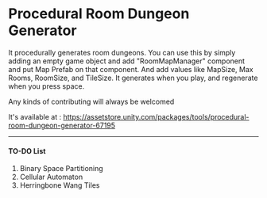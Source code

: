 # Procedural Room Dungeon Generator
It procedurally generates room dungeons. You can use this by simply adding an empty game object and add "RoomMapManager" component and put Map Prefab on that component. And add values like MapSize, Max Rooms, RoomSize, and TileSize. It generates when you play, and regenerate when you press space.

Any kinds of contributing will always be welcomed

It's available at : https://assetstore.unity.com/packages/tools/procedural-room-dungeon-generator-67195

---
#### TO-DO List
1. Binary Space Partitioning
2. Cellular Automaton
3. Herringbone Wang Tiles
